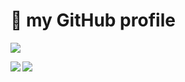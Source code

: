 # 🎉 my GitHub profile
<a href="https://github.com/ryo-ma/github-profile-trophy"><img src="https://github-profile-trophy.vercel.app/?username=shlmt" /></a>

<img align="left" src="https://github-readme-stats.vercel.app/api/top-langs?username=shlmt&show_icons=true&locale=en&layout=compact" />
<img align="center" src="https://github-readme-stats.vercel.app/api?username=shlmt&show_icons=true&locale=en"/>
